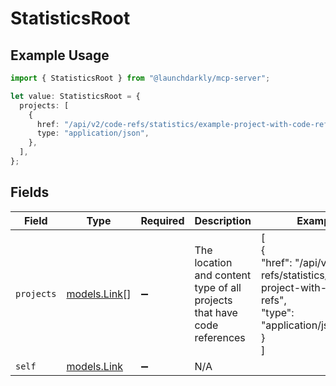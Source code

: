 # StatisticsRoot

## Example Usage

```typescript
import { StatisticsRoot } from "@launchdarkly/mcp-server";

let value: StatisticsRoot = {
  projects: [
    {
      href: "/api/v2/code-refs/statistics/example-project-with-code-refs",
      type: "application/json",
    },
  ],
};
```

## Fields

| Field                                                                                                     | Type                                                                                                      | Required                                                                                                  | Description                                                                                               | Example                                                                                                   |
| --------------------------------------------------------------------------------------------------------- | --------------------------------------------------------------------------------------------------------- | --------------------------------------------------------------------------------------------------------- | --------------------------------------------------------------------------------------------------------- | --------------------------------------------------------------------------------------------------------- |
| `projects`                                                                                                | [models.Link](../models/link.md)[]                                                                        | :heavy_minus_sign:                                                                                        | The location and content type of all projects that have code references                                   | [<br/>{<br/>"href": "/api/v2/code-refs/statistics/example-project-with-code-refs",<br/>"type": "application/json"<br/>}<br/>] |
| `self`                                                                                                    | [models.Link](../models/link.md)                                                                          | :heavy_minus_sign:                                                                                        | N/A                                                                                                       |                                                                                                           |